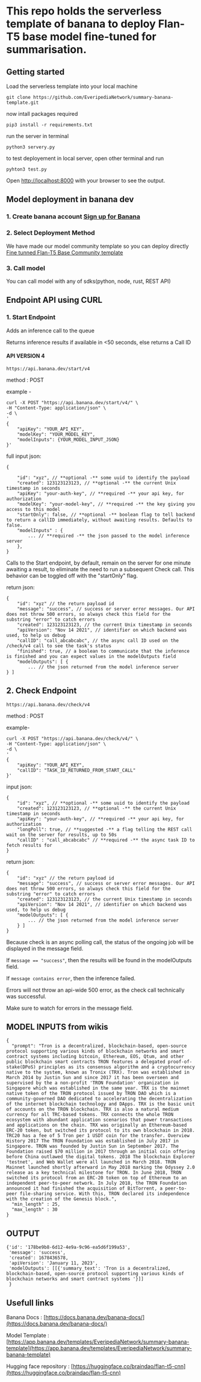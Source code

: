 # This repo holds the serverless template of banana to deploy Flan-T5 base model fine-tuned for summarisation.

## Getting started
Load the serverless template into your local machine

```
git clone https://github.com/EveripediaNetwork/summary-banana-template.git
```
now intall packages required

```
pip3 install -r requirements.txt
```

run the server in terminal 

```
python3 servery.py
```

to test deployement in local server, open other terminal and run

```
pyhton3 test.py
```
Open [http://localhost:8000](http://localhost:8000) with your browser to see the output.

## Model deployment in banana dev
### 1. Create banana account [Sign up for Banana](https://app.banana.dev/)

### 2. Select Deployment Method
We have made our model community template so you can deploy directly [Fine tunned Flan-T5 Base Community template](https://app.banana.dev/templates/EveripediaNetwork/summary-banana-template)

### 3. Call model 
You can call model with any of sdks(python, node, rust, REST API)

## Endpoint API using CURL
### 1. Start Endpoint
Adds an inference call to the queue

Returns inference results if available in <50 seconds, else returns a Call ID
#### API VERSION 4
```
https://api.banana.dev/start/v4
```
method : POST

example -
```
curl -X POST "https://api.banana.dev/start/v4/" \
-H "Content-Type: application/json" \
-d \
'
{
    "apiKey": "YOUR_API_KEY",
    "modelKey": "YOUR_MODEL_KEY",
    "modelInputs": {YOUR_MODEL_INPUT_JSON}
}'

```
full input json:
```
{

    "id": "xyz", // **optional -** some uuid to identify the payload
    "created": 123123123123, // **optional -** the current Unix timestamp in seconds
    "apiKey": "your-auth-key", // **required -** your api key, for authorization
    "modelKey": "your-model-key", // **required -** the key giving you access to this model
    "startOnly": false, // **optional -** boolean flag to tell backend to return a callID immediately, without awaiting results. Defaults to false.
    "modelInputs" : {
        ... // **required -** the json passed to the model inference server
    },
}
```
Calls to the Start endpoint, by default, remain on the server for one minute awaiting a result, to eliminate the need to run a subsequent Check call. This behavior can be toggled off with the "startOnly" flag.

return json:
```
{
    "id": "xyz" // the return payload id
    "message": "success", // success or server error messages. Our API does not throw 500 errors, so always check this field for the substring "error" to catch errors
    "created": 123123123123, // the current Unix timestamp in seconds
    "apiVersion": "Nov 14 2021", // identifier on which backend was used, to help us debug
    "callID": "call_abcabcabc", // the async call ID used on the /check/v4 call to see the task's status
    "finished": true, // a boolean to communicate that the inference is finished and you can expect values in the modelOutputs field
    "modelOutputs": [ {
        ... // the json returned from the model inference server
} ]
```
## 2. Check Endpoint
```
https://api.banana.dev/check/v4
```
method : POST

example-
```
curl -X POST "https://api.banana.dev/check/v4/" \
-H "Content-Type: application/json" \
-d \
'
{
    "apiKey": "YOUR_API_KEY",
    "callID": "TASK_ID_RETURNED_FROM_START_CALL"
}'
```
input json:
```
{
    "id": "xyz", // **optional -** some uuid to identify the payload
    "created": 123123123123, // **optional -** the current Unix timestamp in seconds
    "apiKey": "your-auth-key", // **required -** your api key, for authorization
    "longPoll": true, // **suggested -** a flag telling the REST call wait on the server for results, up to 50s
    "callID" : "call_abcabcabc" // **required -** the async task ID to fetch results for
}
```
return json:
```
{
    "id": "xyz" // the return payload id
    "message": "success", // success or server error messages. Our API does not throw 500 errors, so always check this field for the substring "error" to catch errors
    "created": 123123123123, // the current Unix timestamp in seconds
    "apiVersion": "Nov 14 2021", // identifier on which backend was used, to help us debug
    "modelOutputs": [ {
        ... // the json returned from the model inference server
    } ]
}
```
Because check is an async polling call, the status of the ongoing job will be displayed in the message field.

If ```message == "success"```,  then the results will be found in the modelOutputs field.

If ```message contains error```, then the inference failed.

Errors will not throw an api-wide 500 error, as the check call technically was successful.

Make sure to watch for errors in the message field.


## MODEL INPUTS from wikis
```
{
  "prompt": "Tron is a decentralized, blockchain-based, open-source protocol supporting various kinds of blockchain networks and smart contract systems including bitcoin, Ethereum, EOS, Qtum, and other public blockchain smart contracts TRON features a delegated proof-of-stake(DPoS) principles as its consensus algorithm and a cryptocurrency native to the system, known as Tronix (TRX). Tron was established in March 2014 by Justin Sun and since 2017 it has been overseen and supervised by the a non-profit 'TRON Foundation' organization in Singapore which was established in the same year. TRX is the mainnet native token of the TRON protocol issued by TRON DAO which is a community-governed DAO dedicated to accelerating the decentralization of the internet blockchain technology and DApps. TRX is the basic unit of accounts on the TRON blockchain. TRX is also a natural medium currency for all TRC-based tokens. TRX connects the whole TRON ecosystem with abundant application scenarios that power transactions and applications on the chain. TRX was originally an Ethereum-based ERC-20 token, but switched its protocol to its own blockchain in 2018. TRC20 has a fee of 5 Tron per 1 USDT coin for the transfer. Overview History 2017 The TRON Foundation was established in July 2017 in Singapore. TRON was founded by Justin Sun in September 2017. The Foundation raised $70 million in 2017 through an initial coin offering before China outlawed the digital tokens. 2018 The blockchain Explorer 'testnet', and Web Wallet were all launched in March 2018. TRON Mainnet launched shortly afterward in May 2018 marking the Odyssey 2.0 release as a key technical milestone for TRON. In June 2018, TRON switched its protocol from an ERC-20 token on top of Ethereum to an independent peer-to-peer network. In July 2018, the TRON Foundation announced it had finished the acquisition of BitTorrent, a peer-to-peer file-sharing service. With this, TRON declared its independence with the creation of the Genesis block.",
  "min_length" : 25, 
  "max_length" : 30
}

```

## OUTPUT
```
{'id': '178be9b8-6d12-4e9a-9c96-ea5d6f199a53',
 'message': 'success',
 'created': 1678436578,
 'apiVersion': 'January 11, 2023',
 'modelOutputs': [[{'summary_text': 'Tron is a decentralized, blockchain-based, open-source protocol supporting various kinds of blockchain networks and smart contract systems '}]]
 }
```

## Usefull links
Banana Docs : [https://docs.banana.dev/banana-docs/](https://docs.banana.dev/banana-docs/)

Model Template : [https://app.banana.dev/templates/EveripediaNetwork/summary-banana-template](https://app.banana.dev/templates/EveripediaNetwork/summary-banana-template)

Hugging face repository : [https://huggingface.co/braindao/flan-t5-cnn](https://huggingface.co/braindao/flan-t5-cnn)

<br>

<br>
